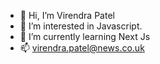 - 👋 Hi, I’m Virendra Patel
- 👀 I’m interested in Javascript.
- 🌱 I’m currently learning Next Js
- 📫 virendra.patel@news.co.uk

<!---
virendrapatelnuk/virendrapatelnuk is a ✨ special ✨ repository because its `README.md` (this file) appears on your GitHub profile.
You can click the Preview link to take a look at your changes.
--->
